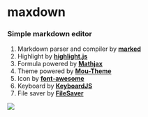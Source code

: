 # maxdown
### Simple markdown editor

1. Markdown parser and compiler by [**marked**](https://github.com/chjj/marked)
2. Highlight by [**highlight.js**](https://highlightjs.org)
3. Formula powered by [**Mathjax**](https://www.mathjax.org)
4. Theme powered by [**Mou-Theme**](https://github.com/hzlzh/Mou-Theme)
5. Icon by [**font-awesome**](https://fortawesome.github.io/Font-Awesome/)
6. Keyboard by [**KeyboardJS**](https://github.com/RobertWHurst/KeyboardJS)
7. File saver by [**FileSaver**](https://github.com/eligrey/FileSaver.js)

![](http://mec0825.net/images/maxdown/maxdown.jpeg)
